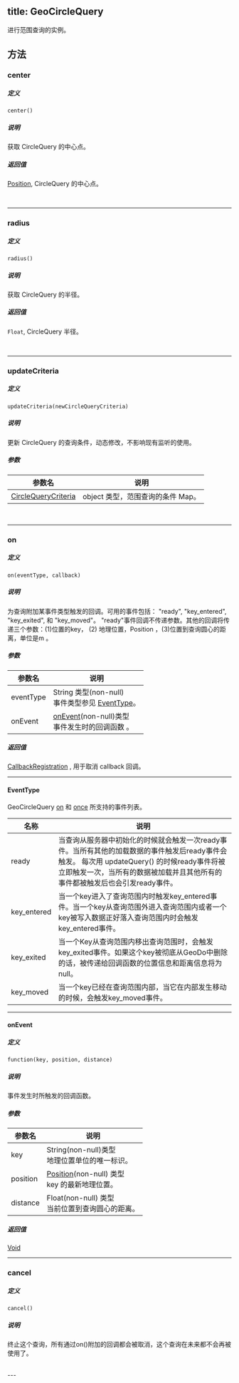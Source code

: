 title: GeoCircleQuery
---

进行范围查询的实例。

## 方法

### center

##### 定义

`center()`

##### 说明

获取 CircleQuery 的中心点。

##### 返回值

[Position](Position.html), CircleQuery 的中心点。

</br>

---

### radius

##### 定义

`radius()`

##### 说明

获取 CircleQuery 的半径。

##### 返回值

`Float`, CircleQuery 半径。

</br>

---

### updateCriteria

##### 定义

`updateCriteria(newCircleQueryCriteria)`

##### 说明

更新 CircleQuery 的查询条件，动态修改，不影响现有监听的使用。

##### 参数

| 参数名 | 说明 |
|---|---|
| [CircleQueryCriteria](Location.html#CircleQueryCriteria) | object 类型，范围查询的条件 Map。 |

</br>

---

### on

##### 定义

`on(eventType, callback)`

##### 说明

为查询附加某事件类型触发的回调。可用的事件包括： "ready", "key_entered", "key_exited", 和 "key_moved"。
"ready"事件回调不传递参数。其他的回调将传递三个参数：(1)位置的key， (2) 地理位置，Position ，(3)位置到查询圆心的距离，单位是m 。

##### 参数

| 参数名            | 说明                                       |
| -------------- | ---------------------------------------- |
| eventType      | String 类型(non-null)<br>事件类型参见 [EventType](CircleQuery.html#EventType)。 |
| onEvent        | [onEvent](CircleQuery.html#onEvent)(non-null)类型<br>事件发生时的回调函数 。    

##### 返回值

[CallbackRegistration](CallbackRegistration.html) , 用于取消 callback 回调。

---

#### EventType

GeoCircleQuery [on](GeoCircleQuery.html#on) 和 [once](GeoCircleQuery.html#once) 所支持的事件列表。

| 名称            | 说明                  |
| ------------- | ------------------- |
| ready         | 当查询从服务器中初始化的时候就会触发一次ready事件。当所有其他的加载数据的事件触发后ready事件会触发。 每次用 updateQuery() 的时候ready事件将被立即触发一次，当所有的数据被加载并且其他所有的事件都被触发后也会引发ready事件。 |
| key_entered   | 当一个key进入了查询范围内时触发key_entered事件。当一个key从查询范围外进入查询范围内或者一个key被写入数据正好落入查询范围内时会触发key_entered事件。 |
| key_exited | 当一个Key从查询范围内移出查询范围时，会触发key_exited事件。如果这个key被彻底从GeoDo中删除的话，被传递给回调函数的位置信息和距离信息将为null。 |
| key_moved | 当一个key已经在查询范围内部，当它在内部发生移动的时候，会触发key_moved事件。  |

---

#### onEvent

##### 定义

`function(key, position, distance)`

##### 说明

事件发生时所触发的回调函数。

##### 参数

| 参数名      | 说明                                       |
| -------- | ---------------------------------------- |
| key      | String(non-null)类型<br> 地理位置单位的唯一标识。    |
| position     | [Position](Position.html)(non-null) 类型 <br> key 的最新地理位置。 |
| distance     | Float(non-null) 类型 <br> 当前位置到查询圆心的距离。 |

##### 返回值

[Void](Void.html)

---


### cancel

##### 定义

`cancel()`

##### 说明

终止这个查询，所有通过on()附加的回调都会被取消，这个查询在未来都不会再被使用了。

<br>
---
